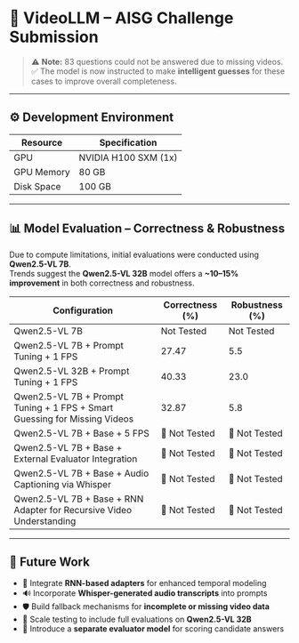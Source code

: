 # 🧠 VideoLLM – AISG Challenge Submission

> ⚠️ **Note:** 83 questions could not be answered due to missing videos.  
> ✅ The model is now instructed to make **intelligent guesses** for these cases to improve overall completeness.

---

## ⚙️ Development Environment

| Resource        | Specification         |
|----------------|------------------------|
| GPU            | NVIDIA H100 SXM (1x)   |
| GPU Memory     | 80 GB                  |
| Disk Space     | 100 GB                 |

---

## 📊 Model Evaluation – Correctness & Robustness

Due to compute limitations, initial evaluations were conducted using **Qwen2.5-VL 7B**.  
Trends suggest the **Qwen2.5-VL 32B** model offers a **~10–15% improvement** in both correctness and robustness.

| Configuration                                                          | Correctness (%) | Robustness (%) |
|------------------------------------------------------------------------|-----------------|----------------|
| Qwen2.5-VL 7B                                                          | Not Tested      | Not Tested       |
| Qwen2.5-VL 7B + Prompt Tuning + 1 FPS                                  | 27.47           | 5.5            |
| Qwen2.5-VL 32B + Prompt Tuning + 1 FPS                                 | 40.33           | 23.0            |
| Qwen2.5-VL 7B + Prompt Tuning + 1 FPS + Smart Guessing for Missing Videos     | 32.87    | 5.8            |
| Qwen2.5-VL 7B + Base + 5 FPS                                           | 🔧 Not Tested    | 🔧 Not Tested       |
| Qwen2.5-VL 7B + Base + External Evaluator Integration                  | 🔧 Not Tested    | 🔧 Not Tested       |
| Qwen2.5-VL 7B + Base + Audio Captioning via Whisper                    | 🔧 Not Tested    | 🔧 Not Tested       |
| Qwen2.5-VL 7B + Base + RNN Adapter for Recursive Video Understanding   | 🔧 Not Tested    | 🔧 Not Tested       |

---

## 🔭 Future Work

- 🧠 Integrate **RNN-based adapters** for enhanced temporal modeling  
- 🔊 Incorporate **Whisper-generated audio transcripts** into prompts  
- 🛡️ Build fallback mechanisms for **incomplete or missing video data**  
- 🚀 Scale testing to include full evaluations on **Qwen2.5-VL 32B**  
- 🧪 Introduce a **separate evaluator model** for scoring candidate answers
